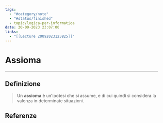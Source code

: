 ```yaml
---
tags:
  - "#category/note"
  - "#status/finished"
  - topic/logica-per-informatica
date: 20-09-2023 23:07:00
links:
  - "[[Lecture 20092023125825]]"
---
```

# Assioma
---
## Definizione
> Un **assioma** è un'ipotesi che si assume, e di cui quindi si considera la valenza in determinate situazioni.

## Referenze